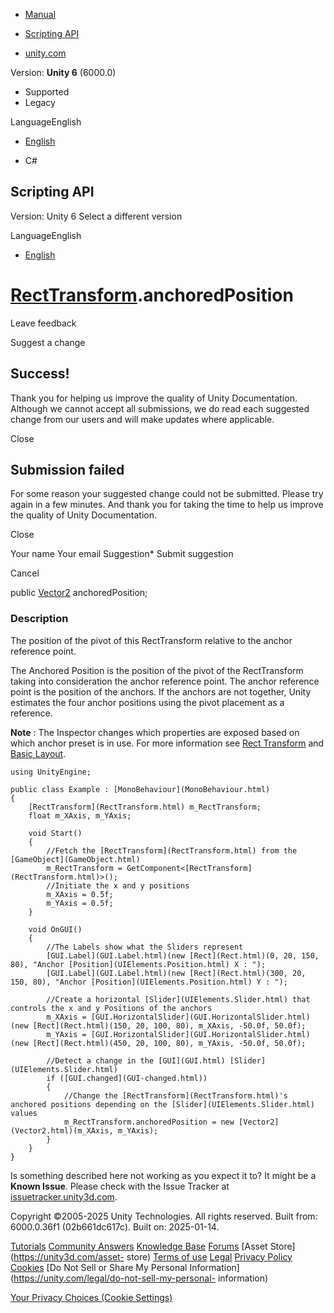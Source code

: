 [ ]()

  * [Manual](../Manual/index.html)
  * [Scripting API](../ScriptReference/index.html)

  * [unity.com](https://unity.com/)

Version: **Unity 6** (6000.0)

  * Supported
  * Legacy

LanguageEnglish

  * [English]()

  * C#

[ ](https://docs.unity3d.com)

## Scripting API

Version: Unity 6 Select a different version

LanguageEnglish

  * [English]()

#  [RectTransform](RectTransform.html).anchoredPosition

Leave feedback

Suggest a change

## Success!

Thank you for helping us improve the quality of Unity Documentation. Although
we cannot accept all submissions, we do read each suggested change from our
users and will make updates where applicable.

Close

## Submission failed

For some reason your suggested change could not be submitted. Please <a>try
again</a> in a few minutes. And thank you for taking the time to help us
improve the quality of Unity Documentation.

Close

Your name Your email Suggestion* Submit suggestion

Cancel

[ ]()

public [Vector2](Vector2.html) anchoredPosition;

### Description

The position of the pivot of this RectTransform relative to the anchor
reference point.

The Anchored Position is the position of the pivot of the RectTransform taking
into consideration the anchor reference point. The anchor reference point is
the position of the anchors. If the anchors are not together, Unity estimates
the four anchor positions using the pivot placement as a reference.  
  
**Note** : The Inspector changes which properties are exposed based on which
anchor preset is in use. For more information see [Rect
Transform](../Manual/class-RectTransform.html) and [Basic
Layout](../Manual/UIBasicLayout.html).

    
    
    using UnityEngine;  
      
    public class Example : [MonoBehaviour](MonoBehaviour.html)
    {
        [RectTransform](RectTransform.html) m_RectTransform;
        float m_XAxis, m_YAxis;  
      
        void Start()
        {
            //Fetch the [RectTransform](RectTransform.html) from the [GameObject](GameObject.html)
            m_RectTransform = GetComponent<[RectTransform](RectTransform.html)>();
            //Initiate the x and y positions
            m_XAxis = 0.5f;
            m_YAxis = 0.5f;
        }  
      
        void OnGUI()
        {
            //The Labels show what the Sliders represent
            [GUI.Label](GUI.Label.html)(new [Rect](Rect.html)(0, 20, 150, 80), "Anchor [Position](UIElements.Position.html) X : ");
            [GUI.Label](GUI.Label.html)(new [Rect](Rect.html)(300, 20, 150, 80), "Anchor [Position](UIElements.Position.html) Y : ");  
      
            //Create a horizontal [Slider](UIElements.Slider.html) that controls the x and y Positions of the anchors
            m_XAxis = [GUI.HorizontalSlider](GUI.HorizontalSlider.html)(new [Rect](Rect.html)(150, 20, 100, 80), m_XAxis, -50.0f, 50.0f);
            m_YAxis = [GUI.HorizontalSlider](GUI.HorizontalSlider.html)(new [Rect](Rect.html)(450, 20, 100, 80), m_YAxis, -50.0f, 50.0f);  
      
            //Detect a change in the [GUI](GUI.html) [Slider](UIElements.Slider.html)
            if ([GUI.changed](GUI-changed.html))
            {
                //Change the [RectTransform](RectTransform.html)'s anchored positions depending on the [Slider](UIElements.Slider.html) values
                m_RectTransform.anchoredPosition = new [Vector2](Vector2.html)(m_XAxis, m_YAxis);
            }
        }
    }
    

Is something described here not working as you expect it to? It might be a
**Known Issue**. Please check with the Issue Tracker at
[issuetracker.unity3d.com](https://issuetracker.unity3d.com).

Copyright ©2005-2025 Unity Technologies. All rights reserved. Built from:
6000.0.36f1 (02b661dc617c). Built on: 2025-01-14.

[Tutorials](https://unity3d.com/learn) [Community
Answers](https://answers.unity3d.com) [Knowledge
Base](https://support.unity3d.com/hc/en-us)
[Forums](https://forum.unity3d.com) [Asset Store](https://unity3d.com/asset-
store) [Terms of use](https://docs.unity3d.com/Manual/TermsOfUse.html)
[Legal](https://unity.com/legal) [Privacy
Policy](https://unity.com/legal/privacy-policy)
[Cookies](https://unity.com/legal/cookie-policy) [Do Not Sell or Share My
Personal Information](https://unity.com/legal/do-not-sell-my-personal-
information)

[Your Privacy Choices (Cookie Settings)](javascript:void\(0\);)

